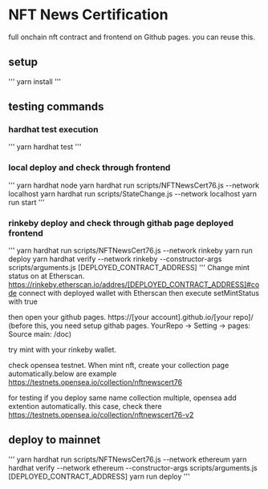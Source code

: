
# NFT News Certification

full onchain nft contract and frontend on Github pages. you can reuse this.

## setup

''' yarn install '''

## testing commands

### hardhat test execution

''' yarn hardhat test '''

### local deploy and check through frontend

'''
yarn hardhat node
yarn hardhat run scripts/NFTNewsCert76.js --network localhost
yarn hardhat run scripts/StateChange.js --network localhost
yarn run start
'''

### rinkeby deploy and check through githab page deployed frontend

'''
yarn hardhat run scripts/NFTNewsCert76.js --network rinkeby
yarn run deploy
yarn hardhat verify --network rinkeby --constructor-args scripts/arguments.js [DEPLOYED_CONTRACT_ADDRESS]
'''
Change mint status on at Etherscan.
https://rinkeby.etherscan.io/addres/[DEPLOYED_CONTRACT_ADDRESS]#code
connect with deployed wallet with Etherscan then
execute setMintStatus with true

then open your github pages.
https://[your account].github.io/[your repo]/
(before this, you need setup githab pages. YourRepo -> Setting -> pages: Source main: /doc)

try mint with your rinkeby wallet.

check opensea testnet. When mint nft, create your collection page automatically.below
 are example
 https://testnets.opensea.io/collection/nftnewscert76

 for testing if you deploy same name collection multiple, opensea add extention automatically.
 this case, check there
  https://testnets.opensea.io/collection/nftnewscert76-v2

## deploy to mainnet

'''
yarn hardhat run scripts/NFTNewsCert76.js --network ethereum
yarn hardhat verify --network ethereum --constructor-args scripts/arguments.js [DEPLOYED_CONTRACT_ADDRESS]
yarn run deploy
'''

